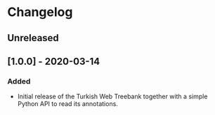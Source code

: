 # Changelog

## Unreleased

## [1.0.0] - 2020-03-14

### Added

- Initial release of the Turkish Web Treebank together with a simple Python API
  to read its annotations.
